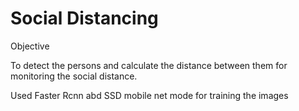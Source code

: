 # Social Distancing

Objective

To detect the persons and calculate the distance between them for monitoring the social distance.

Used Faster Rcnn abd SSD mobile net mode for training the images 


